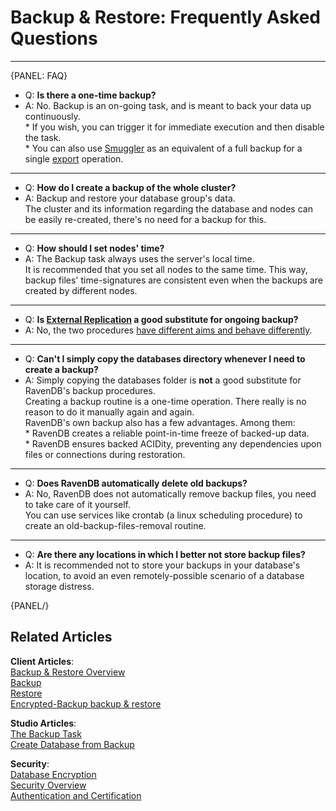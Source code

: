 ﻿# Backup & Restore: Frequently Asked Questions  

---

{PANEL: FAQ}

* Q: **Is there a one-time backup?**
* A: No. Backup is an on-going task, and is meant to back your data up continuously.  
      * If you wish, you can trigger it for immediate execution and then disable the task.  
      * You can also use [Smuggler](../../../../client-api/smuggler/what-is-smuggler#what-is-smuggler) as an equivalent of a full backup for a single [export](../../../../client-api/smuggler/what-is-smuggler#export) operation.  

---

* Q: **How do I create a backup of the whole cluster?**  
* A: Backup and restore your database group's data.  
     The cluster and its information regarding the database and nodes can be easily re-created, there's no need for a backup for this.  

---

* Q: **How should I set nodes' time?**
* A: The Backup task always uses the server's local time.  
     It is recommended that you set all nodes to the same time. This way, backup files' time-signatures are consistent even when the backups are created by different nodes.  

---

* Q: **Is [External Replication](../../../../studio/database/tasks/ongoing-tasks/external-replication-task) a good substitute for ongoing backup?**  
* A: No, the two procedures [have different aims and behave differently](../../../../studio/database/tasks/ongoing-tasks/backup-task#backup-task--vs--replication-task).  

---

* Q: **Can't I simply copy the databases directory whenever I need to create a backup?**  
* A: Simply copying the databases folder is **not** a good substitute for RavenDB's backup procedures.  
     Creating a backup routine is a one-time operation. There really is no reason to do it manually again and again.  
     RavenDB's own backup also has a few advantages. Among them:  
      * RavenDB creates a reliable point-in-time freeze of backed-up data.  
      * RavenDB ensures backed ACIDity, preventing any dependencies upon files or connections during restoration.  

---

* Q: **Does RavenDB automatically delete old backups?**  
* A: No, RavenDB does not automatically remove backup files, you need to take care of it yourself.  
     You can use services like crontab (a linux scheduling procedure) to create an old-backup-files-removal routine.  

---

* Q: **Are there any locations in which I better not store backup files?**  
* A: It is recommended not to store your backups in your database's location, to avoid an even remotely-possible scenario of a database storage distress.  
     
{PANEL/}

## Related Articles
**Client Articles**:  
[Backup & Restore Overview](../../../../client-api/operations/maintenance/backup/overview)  
[Backup](../../../../client-api/operations/maintenance/backup/backup)  
[Restore](../../../../client-api/operations/maintenance/backup/restore)  
[Encrypted-Backup backup & restore](../../../../client-api/operations/maintenance/backup/encrypted-backup)  

**Studio Articles**:  
[The Backup Task](../../../../studio/database/tasks/ongoing-tasks/backup-task)  
[Create Database from Backup](../../../../studio/server/databases/create-new-database/from-backup)  

**Security**:  
[Database Encryption](../../../../server/security/encryption/database-encryption)  
[Security Overview](../../../../server/security/overview)  
[Authentication and Certification](../../../../server/security/authentication/certificate-configuration)  
